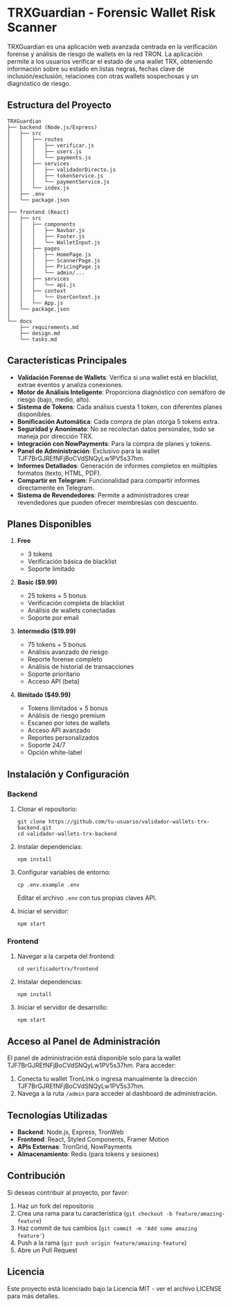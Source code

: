 # TRXGuardian - Forensic Wallet Risk Scanner

TRXGuardian es una aplicación web avanzada centrada en la verificación forense y análisis de riesgo de wallets en la red TRON. La aplicación permite a los usuarios verificar el estado de una wallet TRX, obteniendo información sobre su estado en listas negras, fechas clave de inclusión/exclusión, relaciones con otras wallets sospechosas y un diagnóstico de riesgo.

## Estructura del Proyecto

```
TRXGuardian
├── backend (Node.js/Express)
│   ├── src
│   │   ├── routes
│   │   │   ├── verificar.js
│   │   │   ├── users.js
│   │   │   └── payments.js
│   │   ├── services
│   │   │   ├── validadorDirecto.js
│   │   │   ├── tokenService.js
│   │   │   └── paymentService.js
│   │   └── index.js
│   ├── .env
│   └── package.json
│
├── frontend (React)
│   ├── src
│   │   ├── components
│   │   │   ├── Navbar.js
│   │   │   ├── Footer.js
│   │   │   └── WalletInput.js
│   │   ├── pages
│   │   │   ├── HomePage.js
│   │   │   ├── ScannerPage.js
│   │   │   ├── PricingPage.js
│   │   │   └── admin/...
│   │   ├── services
│   │   │   └── api.js
│   │   ├── context
│   │   │   └── UserContext.js
│   │   └── App.js
│   └── package.json
│
└── docs
    ├── requirements.md
    ├── design.md
    └── tasks.md
```

## Características Principales

- **Validación Forense de Wallets**: Verifica si una wallet está en blacklist, extrae eventos y analiza conexiones.
- **Motor de Análisis Inteligente**: Proporciona diagnóstico con semáforo de riesgo (bajo, medio, alto).
- **Sistema de Tokens**: Cada análisis cuesta 1 token, con diferentes planes disponibles.
- **Bonificación Automática**: Cada compra de plan otorga 5 tokens extra.
- **Seguridad y Anonimato**: No se recolectan datos personales, todo se maneja por dirección TRX.
- **Integración con NowPayments**: Para la compra de planes y tokens.
- **Panel de Administración**: Exclusivo para la wallet TJF7BrGJREfNFjBoCVdSNQyLw1PV5s37hm.
- **Informes Detallados**: Generación de informes completos en múltiples formatos (texto, HTML, PDF).
- **Compartir en Telegram**: Funcionalidad para compartir informes directamente en Telegram.
- **Sistema de Revendedores**: Permite a administradores crear revendedores que pueden ofrecer membresías con descuento.

## Planes Disponibles

1. **Free**
   - 3 tokens
   - Verificación básica de blacklist
   - Soporte limitado

2. **Basic ($9.99)**
   - 25 tokens + 5 bonus
   - Verificación completa de blacklist
   - Análisis de wallets conectadas
   - Soporte por email

3. **Intermedio ($19.99)**
   - 75 tokens + 5 bonus
   - Análisis avanzado de riesgo
   - Reporte forense completo
   - Análisis de historial de transacciones
   - Soporte prioritario
   - Acceso API (beta)

4. **Ilimitado ($49.99)**
   - Tokens ilimitados + 5 bonus
   - Análisis de riesgo premium
   - Escaneo por lotes de wallets
   - Acceso API avanzado
   - Reportes personalizados
   - Soporte 24/7
   - Opción white-label

## Instalación y Configuración

### Backend

1. Clonar el repositorio:
   ```
   git clone https://github.com/tu-usuario/validador-wallets-trx-backend.git
   cd validador-wallets-trx-backend
   ```

2. Instalar dependencias:
   ```
   npm install
   ```

3. Configurar variables de entorno:
   ```
   cp .env.example .env
   ```
   Editar el archivo `.env` con tus propias claves API.

4. Iniciar el servidor:
   ```
   npm start
   ```

### Frontend

1. Navegar a la carpeta del frontend:
   ```
   cd verificadortrx/frontend
   ```

2. Instalar dependencias:
   ```
   npm install
   ```

3. Iniciar el servidor de desarrollo:
   ```
   npm start
   ```

## Acceso al Panel de Administración

El panel de administración está disponible solo para la wallet TJF7BrGJREfNFjBoCVdSNQyLw1PV5s37hm. Para acceder:

1. Conecta tu wallet TronLink o ingresa manualmente la dirección TJF7BrGJREfNFjBoCVdSNQyLw1PV5s37hm.
2. Navega a la ruta `/admin` para acceder al dashboard de administración.

## Tecnologías Utilizadas

- **Backend**: Node.js, Express, TronWeb
- **Frontend**: React, Styled Components, Framer Motion
- **APIs Externas**: TronGrid, NowPayments
- **Almacenamiento**: Redis (para tokens y sesiones)

## Contribución

Si deseas contribuir al proyecto, por favor:

1. Haz un fork del repositorio
2. Crea una rama para tu característica (`git checkout -b feature/amazing-feature`)
3. Haz commit de tus cambios (`git commit -m 'Add some amazing feature'`)
4. Push a la rama (`git push origin feature/amazing-feature`)
5. Abre un Pull Request

## Licencia

Este proyecto está licenciado bajo la Licencia MIT - ver el archivo LICENSE para más detalles.